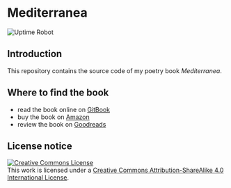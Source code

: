 # Mediterranea

![Uptime Robot](https://img.shields.io/uptimerobot/status/m788022228-6f8ec8fb9eb0f101909e4a1a)

## Introduction

This repository contains the source code of my poetry book *Mediterranea*.

## Where to find the book

* read the book online on [GitBook](https://mediterranea.reale.info/)
* buy the book on [Amazon](https://www.amazon.com/dp/B07GRVW15Z)
* review the book on [Goodreads](https://www.goodreads.com/book/show/41526664-mediterranea)

## License notice

<a rel="license" href="http://creativecommons.org/licenses/by-sa/4.0/"><img alt="Creative Commons License" style="border-width:0" src="https://i.creativecommons.org/l/by-sa/4.0/88x31.png" /></a><br />This work is licensed under a <a rel="license" href="http://creativecommons.org/licenses/by-sa/4.0/">Creative Commons Attribution-ShareAlike 4.0 International License</a>.
